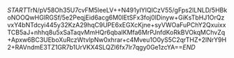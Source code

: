 $START$TrN/pV58Oh35U7cvFM5leeLV++N491ylYlQlCzV55/gFps2lLNLD/5HBkoNOOQwHGlRGSf/5e2PeqjEid6acg6M0lEtSFx3foj0lDinyw+GiKsTbHJ1OrQzvxY4bNTdcyi445y32KzA29hqC9UPE6xEGXcKjne+syVWOaFuPChY2QxuixxTCB5aJ+nhhq8u5xSaTaqvMmHQr6qbalKMfa6MrPJnfdKoRkBVOkqMChvZq+Apxw6BC3UEboXuRczWtvlpNw0xhrar+c4Mveu1O0yS5C2qrTHZ+2INrY9H2+RAVndmE3TZ1GR7b1UrVKX4SLQZl6fx7lr7qgy0Ge1zcYA==$END$